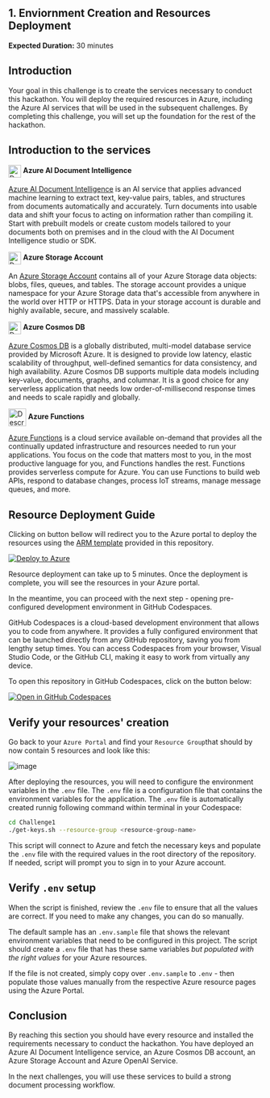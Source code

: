 
## 1. Enviornment Creation and Resources Deployment

**Expected Duration:** 30 minutes

## Introduction
Your goal in this challenge is to create the services necessary to conduct this hackathon. You will deploy the required resources in Azure, including the Azure AI services that will be used in the subsequent challenges. By completing this challenge, you will set up the foundation for the rest of the hackathon.

## Introduction to the services

<img src="https://learn.microsoft.com/en-us/training/achievements/extract-data-from-forms-use-form-recognizer.svg" alt="Description" width="25" style="vertical-align: middle;"/> <span style="font-size:14px; font-weight:bold;">Azure AI Document Intelligence

[Azure AI Document Intelligence](https://azure.microsoft.com/en-us/products/ai-services/ai-document-intelligence?msockid=3b33a8ae1caf6af23334bc5b1dc86b9e) is an AI service that applies advanced machine learning to extract text, key-value pairs, tables, and structures from documents automatically and accurately. Turn documents into usable data and shift your focus to acting on information rather than compiling it. Start with prebuilt models or create custom models tailored to your documents both on premises and in the cloud with the AI Document Intelligence studio or SDK.



<img src="https://ms-azuretools.gallerycdn.vsassets.io/extensions/ms-azuretools/vscode-azurestorage/0.16.1/1724440951047/Microsoft.VisualStudio.Services.Icons.Default" alt="Description" width="25" style="vertical-align: middle;"/> <span style="font-size:14px; font-weight:bold;">Azure Storage Account


An [Azure Storage Account](https://learn.microsoft.com/en-us/azure/storage/common/storage-account-overview) contains all of your Azure Storage data objects: blobs, files, queues, and tables. The storage account provides a unique namespace for your Azure Storage data that's accessible from anywhere in the world over HTTP or HTTPS. Data in your storage account is durable and highly available, secure, and massively scalable.



<img src="https://seeklogo.com/images/A/azure-cosmos-db-logo-128436034F-seeklogo.com.png" alt="Description" width="25" style="vertical-align: middle;"/> <span style="font-size:14px; font-weight:bold;"> Azure Cosmos DB

[Azure Cosmos DB](https://azure.microsoft.com/en-us/products/cosmos-db/#Features) is a globally distributed, multi-model database service provided by Microsoft Azure. It is designed to provide low latency, elastic scalability of throughput, well-defined semantics for data consistency, and high availability. Azure Cosmos DB supports multiple data models including key-value, documents, graphs, and columnar. It is a good choice for any serverless application that needs low order-of-millisecond response times and needs to scale rapidly and globally.

<img src="https://media.licdn.com/dms/image/D5612AQHlaIMpsaaU9Q/article-cover_image-shrink_600_2000/0/1704683403049?e=2147483647&v=beta&t=vHiU0ktWw5l6v2UlURc_wyVqh_vIujasJHm1URDDE2o" alt="Description" width="35" style="vertical-align: middle;"/> <span style="font-size:14px; font-weight:bold;">Azure Functions

[Azure Functions](https://azure.microsoft.com/en-us/products/functions/?msockid=3b33a8ae1caf6af23334bc5b1dc86b9e) is a cloud service available on-demand that provides all the continually updated infrastructure and resources needed to run your applications. You focus on the code that matters most to you, in the most productive language for you, and Functions handles the rest. Functions provides serverless compute for Azure. You can use Functions to build web APIs, respond to database changes, process IoT streams, manage message queues, and more.


## Resource Deployment Guide
Clicking on button bellow will redirect you to the Azure portal to deploy the resources using the [ARM template](iac) provided in this repository.

[![Deploy to Azure](https://aka.ms/deploytoazurebutton)](https://portal.azure.com/#create/Microsoft.Template/uri/https%3A%2F%2Fraw.githubusercontent.com%2Fmartaldsantos%2Fdoc-process-hack%2Fmain%2FChallenge1%2Fiac%2Fazuredeploy.json)

Resource deployment can take up to 5 minutes. Once the deployment is complete, you will see the resources in your Azure portal.

In the meantime, you can proceed with the next step - opening pre-configured development environment in GitHub Codespaces.

GitHub Codespaces is a cloud-based development environment that allows you to code from anywhere. It provides a fully configured environment that can be launched directly from any GitHub repository, saving you from lengthy setup times. You can access Codespaces from your browser, Visual Studio Code, or the GitHub CLI, making it easy to work from virtually any device.

To open this repository in GitHub Codespaces, click on the button below:

[![Open in GitHub Codespaces](https://github.com/codespaces/badge.svg)](https://codespaces.new/martaldsantos/doc-process-hack/tree/ts)

## Verify your resources' creation

Go back to your `Azure Portal` and find your `Resource Group`that should by now contain 5 resources and look like this:

![image](https://github.com/user-attachments/assets/91215492-faaf-4696-aa5c-2b955fb2f7d5)

After deploying the resources, you will need to configure the environment variables in the `.env` file. The `.env` file is a configuration file that contains the environment variables for the application. The `.env` file is automatically created runnig following command within terminal in your Codespace:

```bash
cd Challenge1
./get-keys.sh --resource-group <resource-group-name>
```

This script will connect to Azure and fetch the necessary keys and populate the `.env` file with the required values in the root directory of the repository. If needed, script will prompt you to sign in to your Azure account.

## Verify `.env` setup

When the script is finished, review the `.env` file to ensure that all the values are correct. If you need to make any changes, you can do so manually.

The default sample has an `.env.sample` file that shows the relevant environment variables that need to be configured in this project. The script should create a `.env` file that has these same variables _but populated with the right values_ for your Azure resources.

If the file is not created, simply copy over `.env.sample` to `.env` - then populate those values manually from the respective Azure resource pages using the Azure Portal.

## Conclusion
By reaching this section you should have every resource and installed the requirements necessary to conduct the hackathon. You have deployed an Azure AI Document Intelligence service, an Azure Cosmos DB account, an Azure Storage Account and Azure OpenAI Service.

In the next challenges, you will use these services to build a strong document processing workflow.
